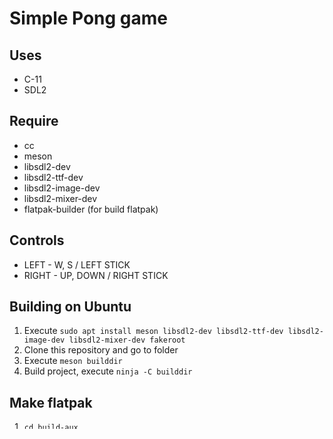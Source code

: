 # Simple Pong game

## Uses
- C-11
- SDL2

## Require
- cc
- meson
- libsdl2-dev
- libsdl2-ttf-dev
- libsdl2-image-dev
- libsdl2-mixer-dev
- flatpak-builder (for build flatpak)

## Controls
- LEFT - W, S / LEFT STICK
- RIGHT - UP, DOWN / RIGHT STICK

## Building on Ubuntu
1. Execute `sudo apt install meson libsdl2-dev libsdl2-ttf-dev libsdl2-image-dev libsdl2-mixer-dev fakeroot`
2. Clone this repository and go to folder
3. Execute `meson builddir`
4. Build project, execute `ninja -C builddir`

## Make flatpak
1. `cd build-aux`
2. `flatpak-builder --install build-dir com.github.witalijbukatkin.Pong.yaml`
3. `flatpak run com.github.witalijbukatkin.Pong`